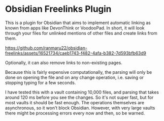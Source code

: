 # Obsidian Freelinks Plugin

This is a plugin for Obsidian that aims to implement automatic linking as known
from apps like DevonThink or VoodooPad. In short, it will look through your
files for unlinked mentions of other files and create links from them.

https://github.com/ranmaru22/obsidian-freelinks/assets/16521734/caeb1743-f482-4afa-b382-7d593bfb63d9

Optionally, it can also remove links to non-existing pages.

Because this is fairly expensive computationally, the parsing will only be done
on opening the file and on any change operation, i.e. saving or stopping typing
for a few seconds.

I have tested this with a vault containing 10,000 files, and parsing that takes
around 120 ms before you see the changes. So it's not super fast, but for most
vaults it should be fast enough. The operations themselves are asynchronous, so
it won't block Obsidian. However, with very large vaults there might be
processing errors every now and then, so be warned.
